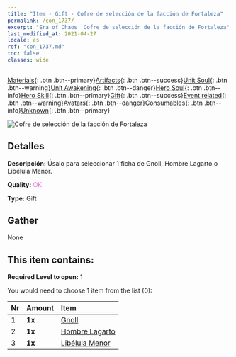 ```yaml
---
title: "Item - Gift - Cofre de selección de la facción de Fortaleza"
permalink: /con_1737/
excerpt: "Era of Chaos  Cofre de selección de la facción de Fortaleza"
last_modified_at: 2021-04-27
locale: es
ref: "con_1737.md"
toc: false
classes: wide
---
```

 [Materials](/ItemsES/){: .btn .btn--primary}[Artifacts](/ItemsES/Artifacts/){: .btn .btn--success}[Unit Soul](/ItemsES/UnitSoul/){: .btn .btn--warning}[Unit Awakening](/ItemsES/UnitAwakening/){: .btn .btn--danger}[Hero Soul](/ItemsES/HeroSoul/){: .btn .btn--info}[Hero Skill](/ItemsES/HeroSkill/){: .btn .btn--primary}[Gift](/ItemsES/Gift/){: .btn .btn--success}[Event related](/ItemsES/Events/){: .btn .btn--warning}[Avatars](/ItemsES/Avatars/){: .btn .btn--danger}[Consumables](/ItemsES/Consumables/){: .btn .btn--info}[Unknown](/ItemsES/Unknown/){: .btn .btn--primary}

 ![Cofre de selección de la facción de Fortaleza](/images/t/i_907353.png)

## Detalles
 **Descripción:** Úsalo para seleccionar 1 ficha de Gnoll, Hombre Lagarto o Libélula Menor.

 **Quality:** <span style="color: #DA70D6">OK</span>

 **Type:** Gift

## Gather

  None

## This item contains:

 **Required Level to open:** 1

 You would need to choose 1 item from the list (0):

  | Nr | Amount |     Item    |
  |:---|:-------|:------------|
  | 1 |  **1x** | [Gnoll](/ItemsES/unt_253/) |  | 
  | 2 |  **1x** | [Hombre Lagarto](/ItemsES/unt_254/) |  | 
  | 3 |  **1x** | [Libélula Menor](/ItemsES/unt_255/) |  | 
